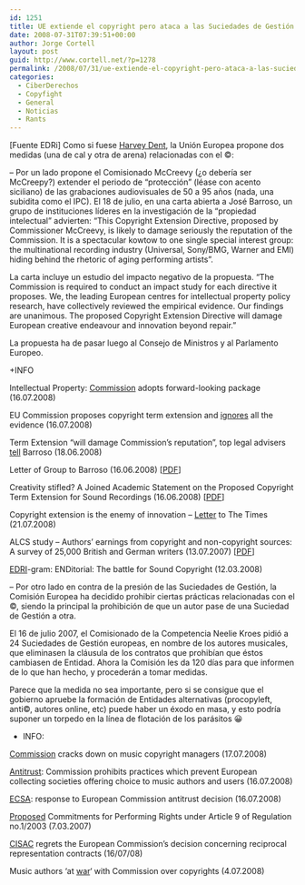 ```yaml
---
id: 1251
title: UE extiende el copyright pero ataca a las Suciedades de Gestión
date: 2008-07-31T07:39:51+00:00
author: Jorge Cortell
layout: post
guid: http://www.cortell.net/?p=1278
permalink: /2008/07/31/ue-extiende-el-copyright-pero-ataca-a-las-suciedades-de-gestion/
categories:
  - CiberDerechos
  - Copyfight
  - General
  - Noticias
  - Rants
---
```

[Fuente EDRi] Como si fuese <a title="Dos Caras" href="http://es.wikipedia.org/wiki/Dos_Caras" target="_blank">Harvey Dent</a>, la Unión Europea propone dos medidas (una de cal y otra de arena) relacionadas con el ©:

&#8211; Por un lado propone el Comisionado McCreevy (¿o debería ser McCreepy?) extender el periodo de &#8220;protección&#8221; (léase con acento siciliano) de las grabaciones audiovisuales de 50 a 95 años (nada, una subidita como el IPC). El 18 de julio, en una carta abierta a José Barroso, un grupo de instituciones líderes en la investigación de la &#8220;propiedad intelectual&#8221; advierten: &#8220;This Copyright Extension Directive, proposed by Commissioner McCreevy, is likely to damage seriously the reputation of the Commission. It is a spectacular kowtow to one single special interest group: the multinational recording industry (Universal, Sony/BMG, Warner and EMI) hiding behind the rhetoric of aging performing artists&#8221;.
  
La carta incluye un estudio del impacto negativo de la propuesta. &#8220;The Commission is required to conduct an impact study for each directive it proposes. We, the leading European centres for intellectual property policy research, have collectively reviewed the empirical evidence. Our findings are unanimous. The proposed Copyright Extension Directive will damage European creative endeavour and innovation beyond repair.&#8221;

La propuesta ha de pasar luego al Consejo de Ministros y al Parlamento Europeo.

+INFO
  
Intellectual Property: <a title="Nota prensa oficial" href="http://europa.eu/rapid/pressReleasesAction.do?reference=IP/08/1156&format=HTML&aged=0&language=EN&guiLanguage=fr" target="_blank">Commission</a> adopts forward-looking package (16.07.2008)
  
EU Commission proposes copyright term extension and <a title="SoundCopyright" href="http://www.soundcopyright.eu/blog/eu-commission-proposes-copyright-term-extension-and-ignores-all-evidence" target="_blank">ignores</a> all the evidence (16.07.2008)
  
Term Extension &#8220;will damage Commission&#8217;s reputation&#8221;, top legal advisers <a title="SoundCopyright" href="http://www.soundcopyright.eu/blog/term-extension-will-damage-commissions-reputation-top-legal-advisers-tell-barroso" target="_blank">tell</a> Barroso (18.06.2008)
  
Letter of Group to Barroso (16.06.2008) [<a title="OpenRightsGroup" href="http://www.openrightsgroup.org/wp-content/uploads/sound-recordings-barroso.pdf" target="_blank">PDF</a>]
  
Creativity stifled? A Joined Academic Statement on the Proposed Copyright Term Extension for Sound Recordings (16.06.2008) [<a title="CIPPM" href="http://www.cippm.org.uk/images/Bournemouth%20Statement.pdf" target="_blank">PDF</a>]
  
Copyright extension is the enemy of innovation &#8211; <a title="Timesonline" href="http://www.timesonline.co.uk/tol/comment/letters/article4374115.ece" target="_blank">Letter</a> to The Times (21.07.2008)
  
ALCS study &#8211; Authors&#8217; earnings from copyright and non-copyright sources: A survey of 25,000 British and German writers (13.07.2007) [<a title="PDF" href="http://www.cippm.org.uk/publications/alcs/ACLS%20Full%20report.pdf" target="_blank">PDF</a>]
  
<a title="EDRI" href="http://www.edri.org/edrigram/number6.5/battle-sound-copyright" target="_blank">EDRI</a>-gram: ENDitorial: The battle for Sound Copyright (12.03.2008)

&#8211; Por otro lado en contra de la presión de las Suciedades de Gestión, la Comisión Europea ha decidido prohibir ciertas prácticas relacionadas con el ©, siendo la principal la prohibición de que un autor pase de una Suciedad de Gestión a otra.

El 16 de julio 2007, el Comisionado de la Competencia Neelie Kroes pidió a 24 Suciedades de Gestión europeas, en nombre de los autores musicales, que eliminasen la cláusula de los contratos que prohibían que éstos cambiasen de Entidad. Ahora la Comisión les da 120 días para que informen de lo que han hecho, y procederán a tomar medidas.

Parece que la medida no sea importante, pero si se consigue que el gobierno apruebe la formación de Entidades alternativas (procopyleft, anti©, autores online, etc) puede haber un éxodo en masa, y esto podría suponer un torpedo en la línea de flotación de los parásitos 😀

+ INFO:

<a title="Euractiv" href="http://www.euractiv.com/en/infosociety/commission-cracks-music-copyright-managers/article-174307?Ref=RSS" target="_blank">Commission</a> cracks down on music copyright managers (17.07.2008)
  
<a title="EU" href="http://europa.eu/rapid/pressReleasesAction.do?reference=IP/08/1165&format=HTML&aged=0&language=EN&guiLanguage=en" target="_blank">Antitrust</a>: Commission prohibits practices which prevent European collecting societies offering choice to music authors and users (16.07.2008)
  
<a title="ECSA" href="http://www.britishacademy.com/public-news/ecsa-press-release-in-response-to-ec-antitrust-decision.html" target="_blank">ECSA</a>: response to European Commission antitrust decision (16.07.2008)
  
<a title="EU" href="http://ec.europa.eu/comm/competition/antitrust/cases/decisions/38698/commitments.pdf" target="_blank">Proposed</a> Commitments for Performing Rights under Article 9 of Regulation no.1/2003 (7.03.2007)
  
<a title="CISAC" href="http://www.cisac.org/CisacPortal/listeArticle.do?numArticle=900&method=afficherArticleInPortlet" target="_blank">CISAC</a> regrets the European Commission&#8217;s decision concerning reciprocal representation contracts (16/07/08)
  
Music authors &#8216;at <a title="Euractiv" href="http://www.euractiv.com/en/infosociety/music-authors-war-commission-copyrights/article-173925" target="_blank">war</a>&#8216; with Commission over copyrights (4.07.2008)
